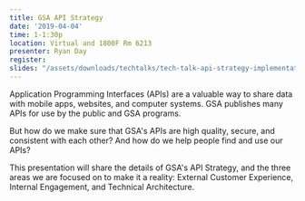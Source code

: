 ```yaml
---
title: GSA API Strategy
date: '2019-04-04'
time: 1-1:30p
location: Virtual and 1800F Rm 6213
presenter: Ryan Day
register:
slides: "/assets/downloads/techtalks/tech-talk-api-strategy-implementation.pdf"
---
```


Application Programming Interfaces (APIs) are a valuable way to share data with mobile apps, websites, and computer systems. GSA publishes many APIs for use by the public and GSA programs.

But how do we make sure that GSA's APIs are high quality, secure, and consistent with each other? And how do we help people find and use our APIs?

This presentation will share the details of GSA's API Strategy, and the three areas we are focused on to make it a reality: External Customer Experience, Internal Engagement, and Technical Architecture.
